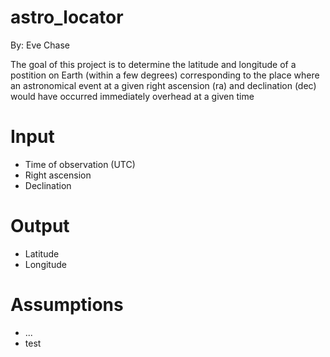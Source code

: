 # astro_locator

By: Eve Chase

The goal of this project is to determine the latitude and longitude of a postition on Earth (within a few degrees) corresponding to the place where an astronomical event at a given right ascension (ra) and declination (dec) would have occurred immediately overhead at a given time

# Input
- Time of observation (UTC)
- Right ascension
- Declination

# Output
- Latitude
- Longitude

# Assumptions
- ...
- test

